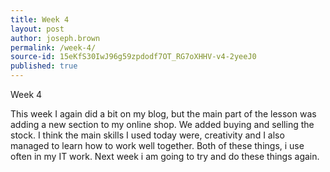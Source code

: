 ```yaml
---
title: Week 4
layout: post
author: joseph.brown
permalink: /week-4/
source-id: 15eKfS30IwJ96g59zpdodf7OT_RG7oXHHV-v4-2yeeJ0
published: true
---
```

Week 4

This week I again did a bit on my blog, but the main part of the lesson was adding a new section to my online shop. We added buying and selling the stock. I think the main skills I used today were, creativity and I also managed to learn how to work well together. Both of these things, i use often in my IT work. Next week i am going to try and do these things again. 

